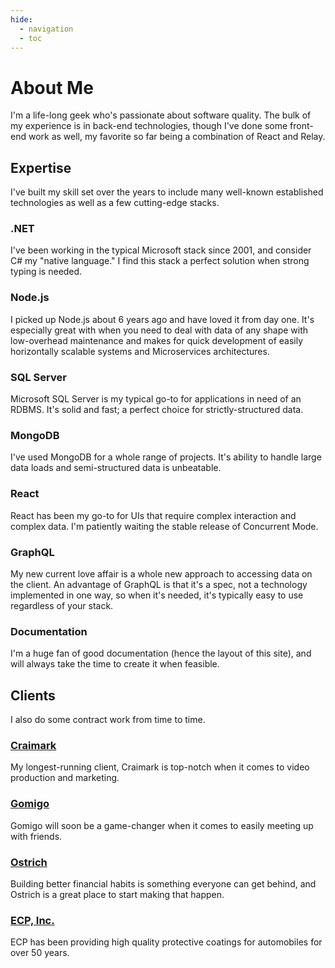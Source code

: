 ```yaml
---
hide:
  - navigation
  - toc
---
```



# About Me

I'm a life-long geek who's passionate about software quality.  The bulk of my experience is in back-end technologies, though I've done some front-end work as well, my favorite so far being a combination of React and Relay.

## Expertise

I've built my skill set over the years to include many well-known established technologies as well as a few cutting-edge stacks.

### .NET

I've been working in the typical Microsoft stack since 2001, and consider C# my "native language."  I find this stack a perfect solution when strong typing is needed. 

### Node.js

I picked up Node.js about 6 years ago and have loved it from day one.  It's especially great with when you need to deal with data of any shape with low-overhead maintenance and makes for quick development of easily horizontally scalable systems and Microservices architectures.

### SQL Server

Microsoft SQL Server is my typical go-to for applications in need of an RDBMS.  It's solid and fast; a perfect choice for strictly-structured data. 

### MongoDB

I've used MongoDB for a whole range of projects.  It's ability to handle large data loads and semi-structured data is unbeatable.

### React

React has been my go-to for UIs that require complex interaction and complex data.  I'm patiently waiting the stable release of Concurrent Mode.

### GraphQL

My new current love affair is a whole new approach to accessing data on the client.  An advantage of GraphQL is that it's a spec, not a technology implemented in one way, so when it's needed, it's typically easy to use regardless of your stack.

### Documentation

I'm a huge fan of good documentation (hence the layout of this site), and will always take the time to create it when feasible.

## Clients

I also do some contract work from time to time.

### [Craimark](https://craimark.com/)

My longest-running client, Craimark is top-notch when it comes to video production and marketing.

### [Gomigo](https://gomigo.app/)

Gomigo will soon be a game-changer when it comes to easily meeting up with friends.

### [Ostrich](https://getostrich.com/)

Building better financial habits is something everyone can get behind, and Ostrich is a great place to start making that happen.

### [ECP, Inc.](https://www.ecpinc.net/)

ECP has been providing high quality protective coatings for automobiles for over 50 years.
